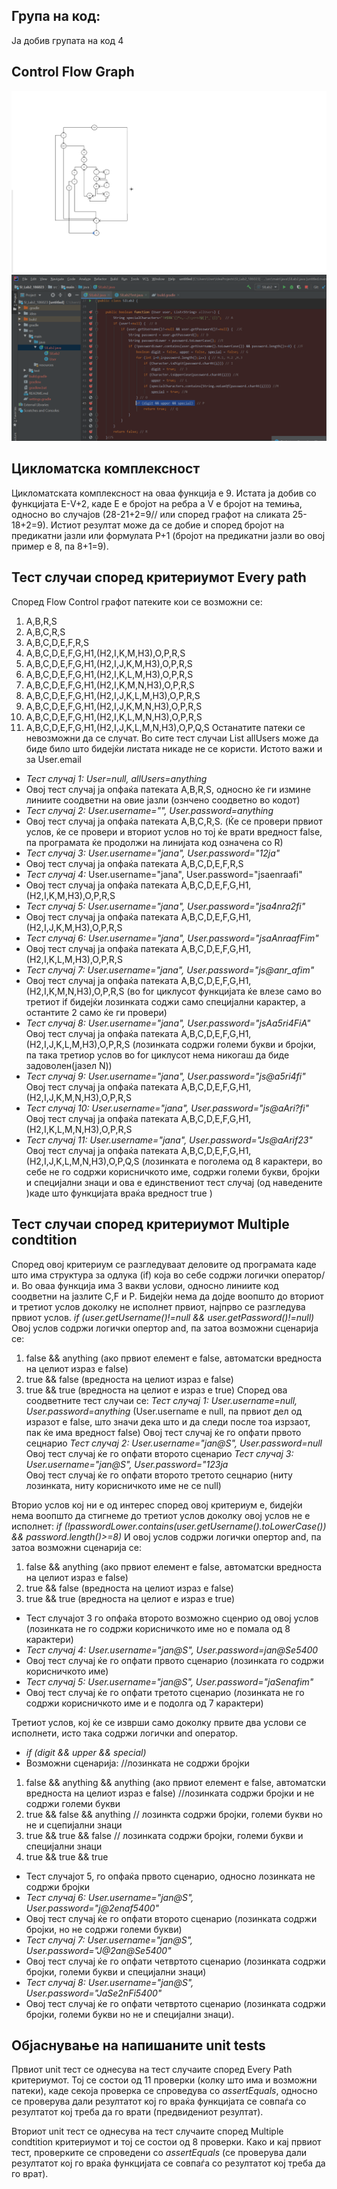 ## Група на код:

Ја добив групата на код 4

## Control Flow Graph
![](/FlowControl.png)
![](/java.png)

## Цикломатска комплексност
Цикломатската комплексност на оваа функција е 9. Истата ја добив со функцијата Е-V+2, каде Е е бројот на ребра а V е бројот на темиња, односно во случајов (28-21+2=9// или според графот на сликата 25-18+2=9). Истиот резултат може да се добие и според бројот на предикатни јазли или формулата Р+1 (бројот на предикатни јазли во овој пример е 8, па 8+1=9).

## Тест случаи според критериумот Every path

Според Flow Control графот патеките кои се возможни се:
1. A,B,R,S
2. A,B,C,R,S
3. A,B,C,D,E,F,R,S
4. A,B,C,D,E,F,G,H1,(H2,I,K,M,H3),O,P,R,S
5. A,B,C,D,E,F,G,H1,(H2,I,J,K,M,H3),O,P,R,S
6. A,B,C,D,E,F,G,H1,(H2,I,K,L,M,H3),O,P,R,S
7. A,B,C,D,E,F,G,H1,(H2,I,K,M,N,H3),O,P,R,S
8. A,B,C,D,E,F,G,H1,(H2,I,J,K,L,M,H3),O,P,R,S
9. A,B,C,D,E,F,G,H1,(H2,I,J,K,M,N,H3),O,P,R,S
10. A,B,C,D,E,F,G,H1,(H2,I,K,L,M,N,H3),O,P,R,S
11. A,B,C,D,E,F,G,H1,(H2,I,J,K,L,M,N,H3),O,P,Q,S
Останатите патеки се невозможни да се случат.
Во сите тест случаи List<String> allUsers може да биде било што бидејќи листата никаде не се користи. Истото важи и за User.email

* *Тест случај 1: User=null, allUsers=anything*
* Овој тест случај ја опфаќа патеката A,B,R,S, односно ќе ги измине линиите соодветни на овие јазли (ознчено соодветно во кодот)
* *Тест случај 2: User.username="", User.password=anything*
* Овој тест случај ја опфаќа патеката A,B,C,R,S. (Ќе се провери првиот услов, ќе се провери и вториот услов но тој ќе врати вредност false, па програмата ќе продолжи на линијата код означена со R)
* *Тест случај 3: User.username="jana", User.password="12ja"*
* Овој тест случај ја опфаќа патеката A,B,C,D,E,F,R,S
* *Тест случај 4:* User.username="jana", User.password="jsaenraafi"
* Овој тест случај ја опфаќа патеката A,B,C,D,E,F,G,H1,(H2,I,K,M,H3),O,P,R,S
* *Тест случај 5: User.username="jana", User.password="jsa4nra2fi"*
* Овој тест случај ја опфаќа патеката A,B,C,D,E,F,G,H1,(H2,I,J,K,M,H3),O,P,R,S
* *Тест случај 6: User.username="jana", User.password="jsaAnraafFim"*  
* Овој тест случај ја опфаќа патеката A,B,C,D,E,F,G,H1,(H2,I,K,L,M,H3),O,P,R,S
* *Тест случај 7: User.username="jana", User.password="js@anr_afim"*  
* Овој тест случај ја опфаќа патеката A,B,C,D,E,F,G,H1,(H2,I,K,M,N,H3),O,P,R,S (во for циклусот функцијата ќе влезе само во третиот if бидејќи лозинката соджи само специјални карактер, а остантите 2 само ќе ги провери)
* *Тест случај 8: User.username="jana", User.password="jsAa5ri4FiA"*  
Овој тест случај ја опфаќа патеката A,B,C,D,E,F,G,H1,(H2,I,J,K,L,M,H3),O,P,R,S (лозинката содржи големи букви и бројки, па така третиор услов во for циклусот нема никогаш да биде задоволен(јазел N))
* *Тест случај 9: User.username="jana", User.password="js@a5ri4fi"*  
Овој тест случај ја опфаќа патеката A,B,C,D,E,F,G,H1,(H2,I,J,K,M,N,H3),O,P,R,S
* *Тест случај 10: User.username="jana", User.password="js@aAri?fi"*  
Овој тест случај ја опфаќа патеката A,B,C,D,E,F,G,H1,(H2,I,K,L,M,N,H3),O,P,R,S
* *Тест случај 11: User.username="jana", User.password="Js@aArif23"*  
Овој тест случај ја опфаќа патеката A,B,C,D,E,F,G,H1,(H2,I,J,K,L,M,N,H3),O,P,Q,S (лозинката е поголема од 8 карактери, во себе не го содржи корисничкото име, содржи големи букви, бројки и специјални знаци и ова е единствениот тест случај (од наведените )каде што функцијата враќа вредност true )

## Тест случаи според критериумот Multiple condtition
Според овој критериум се разгледуваат деловите од програмата каде што има структура за одлука (if) која во себе содржи логички оператор/и. Во оваа функција има 3 вакви услови, односно линиите код соодветни на јазлите C,F и P. Бидејќи нема да дојде воопшто до вториот и третиот услов доколку не исполнет првиот, најпрво се разгледува првиот услов. 
*if (user.getUsername()!=null && user.getPassword()!=null)* 
Овој услов содржи логички опертор and, па затоа возможни сценарија се:
1. false && anything (ако првиот елемент е false, автоматски вредноста на целиот израз е false)
2. true && false (вредноста на целиот израз е false)
3. true && true (вредноста на целиот е израз е true)
Според ова соодветните тест случаи се:
*Тест случај 1: User.username=null, User.password=anything*  (User.username e null, па првиот дел од изразот е false, што значи дека што и да следи после тоа изрзаот, пак ќе има вредност false)
Овој тест случај ќе го опфати првото сецнарио
*Тест случај 2: User.username="jan@S", User.password=null*  
Овој тест случај ќе го опфати второто сценарио 
*Тест случај 3: User.username="jan@S", User.password="123ja*  
Овој тест случај ќе го опфати второто третото сецнарио (ниту лозинката, ниту корисничкото име не се null)

Вторио услов кој ни е од интерес според овој критериум е, бидејќи нема воопшто да стигнеме до третиот услов доколку овој услов не е исполнет:
*if (!passwordLower.contains(user.getUsername().toLowerCase()) && password.length()>=8)*
И овој услов содржи логички опертор and, па затоа возможни сценарија се:
1. false && anything (ако првиот елемент е false, автоматски вредноста на целиот израз е false)
2. true && false (вредноста на целиот израз е false)
3. true && true (вредноста на целиот е израз е true)
* Тест случајот 3 го опфаќа второто возможно сценрио од овој услов (лозинката не го содржи корисничкото име но е помала од 8 карактери)
* *Тест случај 4: User.username="jan@S", User.password=jan@Se5400*  
* Овој тест случај ќе го опфати првото сценарио (лозинката го содржи корисничкото име)
* *Тест случај 5:  User.username="jan@S", User.password="jaSenafim"*  
* Овој тест случај ќе го опфати третото сценарио (лозинката не го содржи корисничкото име и е подолга од 7 карактери)

Третиот услов, кој ќе се изврши само доколку првите два услови се исполнети, исто така содржи логички and оператор.
* *if (digit && upper && special)*
* Возможни сценарија:
//лозинката не содржи бројки
1. false && anything && anything (ако првиот елемент е false, автоматски вредноста на целиот израз е false)
//лозинката содржи бројки и не содржи големи букви
2. true && false && anything 
// лозинкта содржи бројки, големи букви но не и сцепијални знаци
3. true && true && false 
// лозинката содржи бројки, големи букви и специјални знаци
4. true && true && true

* Тест случајот 5, го опфаќа првото сценарио, односно лозинката не содржи бројки
* *Тест случај 6: User.username="jan@S", User.password="j@2enaf5400"*  
* Овој тест случај ќе го опфати второто сценарио (лозинката содржи бројки, но не содржи големи букви)
* *Тест случај 7: User.username="jan@S", User.password="J@2an@Se5400"*  
* Овој тест случај ќе го опфати четвртото сценарио (лозинката содржи бројки, големи букви и специјални знаци)
* *Тест случај 8: User.username="jan@S", User.password="JaSe2nFi5400"*  
* Овој тест случај ќе го опфати четвртото сценарио (лозинката содржи бројки, големи букви но не и специјални знаци).

## Објаснување на напишаните unit tests

Првиот unit тест се однесува на тест случаите според Every Path критериумот. Тој се состои од 11 проверки (колку што има и возможни патеки), каде секоја проверка се спроведува со *assertEquals*, односно се проверува дали резултатот кој го враќа функцијата се совпаѓа со резултатот кој треба да го врати (предвидениот резултат).

Вториот unit тест се однесува на тест случаите според  Multiple condtition критериумот и тој се состои од 8 проверки. Како и кај првиот тест, проверките се спроведени со *assertEquals* (се проверува дали резултатот кој го враќа функцијата се совпаѓа со резултатот кој треба да го врат).









